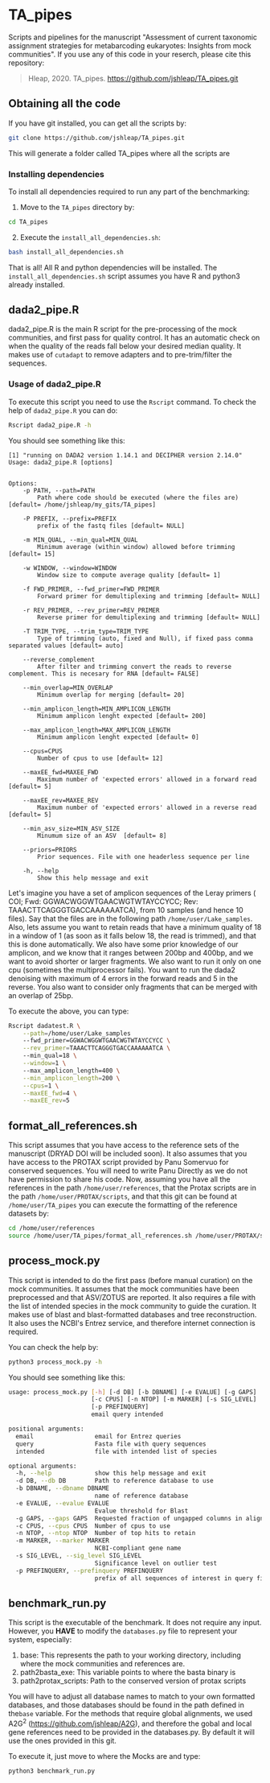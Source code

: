 # TA_pipes
Scripts and pipelines for the manuscript "Assessment of current taxonomic
 assignment strategies for metabarcoding eukaryotes: Insights from mock 
 communities". If you use any of this code in your reserch, please cite
 this repository:
> Hleap, 2020. TA_pipes. https://github.com/jshleap/TA_pipes.git

## Obtaining all the code
If you have git installed, you can get all the scripts by:
```bash
git clone https://github.com/jshleap/TA_pipes.git
```
This will generate a folder called TA_pipes where all the scripts are

### Installing dependencies
To install all dependencies required to run any part of the benchmarking:

1. Move to the `TA_pipes` directory by:
```bash
cd TA_pipes
```
2. Execute the `install_all_dependencies.sh`:
```bash
bash install_all_dependencies.sh
```

That is all! All R and python dependencies will be installed. The
`install_all_dependencies.sh` script assumes you have R and python3 already 
installed.

## dada2_pipe.R
dada2_pipe.R is the main R script for the pre-processing of the mock 
communities, and first pass for quality control. It has an automatic check
on when the quality of the reads fall below your desired median quality.
It makes use of `cutadapt` to remove adapters and to pre-trim/filter the\
 sequences.
 
### Usage of dada2_pipe.R
To execute this script you need to use the `Rscript` command. To check the
help of `dada2_pipe.R` you can do:

```bash
Rscript dada2_pipe.R -h
```
You should see something like this:

```
[1] "running on DADA2 version 1.14.1 and DECIPHER version 2.14.0"
Usage: dada2_pipe.R [options]


Options:
	-p PATH, --path=PATH
		Path where code should be executed (where the files are) [default= /home/jshleap/my_gits/TA_pipes]

	-P PREFIX, --prefix=PREFIX
		prefix of the fastq files [default= NULL]

	-m MIN_QUAL, --min_qual=MIN_QUAL
		Minimum average (within window) allowed before trimming [default= 15]

	-w WINDOW, --window=WINDOW
		Window size to compute average quality [default= 1]

	-f FWD_PRIMER, --fwd_primer=FWD_PRIMER
		Forward primer for demultiplexing and trimming [default= NULL]

	-r REV_PRIMER, --rev_primer=REV_PRIMER
		Reverse primer for demultiplexing and trimming [default= NULL]

	-T TRIM_TYPE, --trim_type=TRIM_TYPE
		Type of trimming (auto, fixed and Null), if fixed pass comma separated values [default= auto]

	--reverse_complement
		After filter and trimming convert the reads to reverse complement. This is necesary for RNA [default= FALSE]

	--min_overlap=MIN_OVERLAP
		Minimum overlap for merging [default= 20]

	--min_amplicon_length=MIN_AMPLICON_LENGTH
		Minimum amplicon lenght expected [default= 200]

	--max_amplicon_length=MAX_AMPLICON_LENGTH
		Minimum amplicon lenght expected [default= 0]

	--cpus=CPUS
		Number of cpus to use [default= 12]

	--maxEE_fwd=MAXEE_FWD
		Maximum number of 'expected errors' allowed in a forward read [default= 5]

	--maxEE_rev=MAXEE_REV
		Maximum number of 'expected errors' allowed in a reverse read [default= 5]

	--min_asv_size=MIN_ASV_SIZE
		Minumum size of an ASV  [default= 8]

	--priors=PRIORS
		Prior sequences. File with one headerless sequence per line

	-h, --help
		Show this help message and exit

```

Let's imagine you have a set of amplicon sequences of the Leray primers ( COI; 
Fwd: GGWACWGGWTGAACWGTWTAYCCYCC; Rev: TAAACTTCAGGGTGACCAAAAAATCA), from 10 
samples (and hence 10 files). Say that the  files are in the following path
`/home/user/Lake_samples`. Also, lets assume you want to retain reads that have
 a minimum quality of 18 in a window of 1 (as soon as it falls below 18, the 
 read is trimmed), and that this is done automatically. We also have some prior 
 knowledge of our amplicon, and we know that it ranges between 200bp and 400bp,
  and we want to avoid shorter or larger fragments. We also want to run it only
   on one cpu (sometimes the  multiprocessor fails). You want to run the dada2
   denoising with maximum of 4 errors in the forward reads and 5 in the reverse.
 You also want to consider only fragments that can be merged with an overlap of
 25bp. 
 

To execute the above, you can type:

```bash
Rscript dadatest.R \
    --path=/home/user/Lake_samples
    --fwd_primer=GGWACWGGWTGAACWGTWTAYCCYCC \
    --rev_primer=TAAACTTCAGGGTGACCAAAAAATCA \ 
    --min_qual=18 \
    --window=1 \    
    --max_amplicon_length=400 \
    --min_amplicon_length=200 \
    --cpus=1 \
    --maxEE_fwd=4 \
    --maxEE_rev=5
```

## format_all_references.sh
This script assumes that you have access to the reference sets of the
manuscript (DRYAD DOI will be included soon). It also assumes that you
have access to the PROTAX script provided by Panu Somervuo for conserved
sequences. You will need to write Panu Directly as we do not have permission
to share his code.
Now, assuming you have all the references in the path `/home/user/references`,
that the Protax scripts are in the path `/home/user/PROTAX/scripts`, and
that this git can be found at `/home/user/TA_pipes` you can execute the 
formatting of the reference datasets by:

```bash
cd /home/user/references 
source /home/user/TA_pipes/format_all_references.sh /home/user/PROTAX/scripts
```

## process_mock.py
This script is intended to do the first pass (before manual curation) on
the mock communities. It assumes that the mock communities have been 
preprocessed and that ASV/ZOTUS are reported. It also requires a file with
the list of intended species in the mock community to guide the curation.
It makes use of blast and blast-formatted databases and tree reconstruction.
It also uses the NCBI's Entrez service, and therefore internet connection
is required.

You can check the help by:

```bash
python3 process_mock.py -h
```

You should see something like this:

```bash
usage: process_mock.py [-h] [-d DB] [-b DBNAME] [-e EVALUE] [-g GAPS]
                       [-c CPUS] [-n NTOP] [-m MARKER] [-s SIG_LEVEL]
                       [-p PREFINQUERY]
                       email query intended

positional arguments:
  email                 email for Entrez queries
  query                 Fasta file with query sequences
  intended              file with intended list of species

optional arguments:
  -h, --help            show this help message and exit
  -d DB, --db DB        Path to reference database to use
  -b DBNAME, --dbname DBNAME
                        name of reference database
  -e EVALUE, --evalue EVALUE
                        Evalue threshold for Blast
  -g GAPS, --gaps GAPS  Requested fraction of ungapped columns in alignment
  -c CPUS, --cpus CPUS  Number of cpus to use
  -n NTOP, --ntop NTOP  Number of top hits to retain
  -m MARKER, --marker MARKER
                        NCBI-compliant gene name
  -s SIG_LEVEL, --sig_level SIG_LEVEL
                        Significance level on outlier test
  -p PREFINQUERY, --prefinquery PREFINQUERY
                        prefix of all sequences of interest in query file
```

## benchmark_run.py
This script is the executable of the benchmark. It does not
require any input. However, you **HAVE** to modify the `databases.py`
file to represent your system, especially:
1. base: This represents the path to your working directory, including where
the mock communities and references are.
2. path2basta_exe: This variable points to where the basta binary is
3. path2protax_scripts: Path to the conserved version of protax scripts

You will have to adjust all database names to match to your own formatted
databases, and those databases should be found in the path defined in the`base`
variable. For the  methods that require global alignments, we used 
A2G<sup>2</sup> (https://github.com/jshleap/A2G), and therefore the gobal
and local gene references need to be provided in the databases.py. By default
it will use the ones provided in this git.

To execute it, just move to where the Mocks are and type:

```bash
python3 benchmark_run.py
```